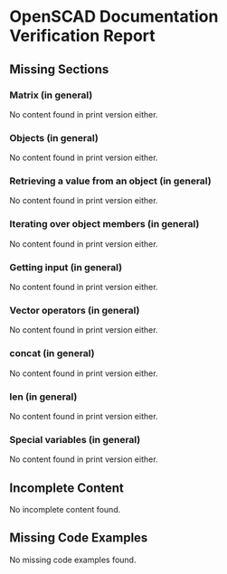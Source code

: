 # OpenSCAD Documentation Verification Report

## Missing Sections

### Matrix (in general)

No content found in print version either.

### Objects (in general)

No content found in print version either.

### Retrieving a value from an object (in general)

No content found in print version either.

### Iterating over object members (in general)

No content found in print version either.

### Getting input (in general)

No content found in print version either.

### Vector operators (in general)

No content found in print version either.

### concat (in general)

No content found in print version either.

### len (in general)

No content found in print version either.

### Special variables (in general)

No content found in print version either.

## Incomplete Content

No incomplete content found.

## Missing Code Examples

No missing code examples found.


